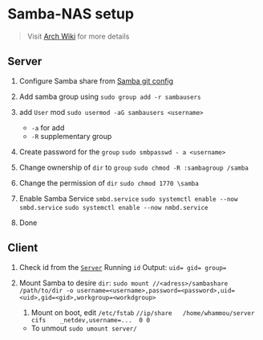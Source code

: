 # Samba-NAS setup

> Visit [Arch Wiki](https://wiki.archlinux.org/title/Samba) for more details

## Server

1. Configure Samba share from [Samba git config](https://git.samba.org/samba.git/?p=samba.git;a=blob_plain;f=examples/smb.conf.default;hb=HEAD)

2. Add samba group using 
`sudo group add -r sambausers`

3. add `User` mod 
`sudo usermod -aG sambausers <username>`
    * `-a` for add
    * `-R` supplementary group

4. Create password for the `group`
`sudo smbpasswd - a <username>`

5. Change ownership of `dir` to `group`
`sudo chmod -R :sambagroup /samba`

6. Change the permission of `dir`
`sudo chmod 1770 \samba`

7. Enable Samba Service `smbd.service`
`sudo systemctl enable --now smbd.service`
`sudo systemctl enable --now nmbd.service`

8. Done

## Client

1. Check id from the [`Server`](#server)
Running `id`
Output: `uid= gid= group=`

2. Mount Samba to desire `dir`:
`sudo mount //<adress>/sambashare /path/to/dir -o username=<username>,password=<password>,uid=<uid>,gid=<gid>,workgroup=<workdgroup>`
    1. Mount on boot, edit `/etc/fstab`
    `//ip/share   /home/whammou/server   cifs    _netdev,username=...  0 0`
    * To unmout
    `sudo umount server/`




